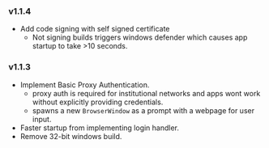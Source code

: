 ### v1.1.4
- Add code signing with self signed certificate
  - Not signing builds triggers windows defender which causes app startup to take >10 seconds.

### v1.1.3
- Implement Basic Proxy Authentication.
  - proxy auth is required for institutional networks and apps wont work without explicitly providing credentials.
  - spawns a new `BrowserWindow` as a prompt with a webpage for user input.
- Faster startup from implementing login handler.
- Remove 32-bit windows build.